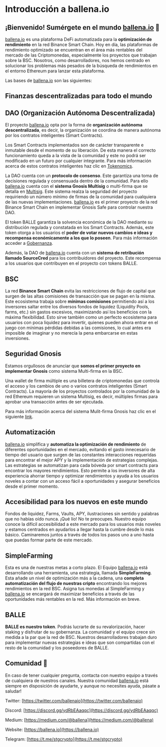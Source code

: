# Introducción a ballena.io

## ¡Bienvenido! Sumérgete en el mundo [ballena.io](https://ballena.io/) 🐋

[ballena.io](https://ballena.io/) es una plataforma DeFi automatizada para la **optimización de rendimiento** en la red Binance Smart Chain. Hoy en día, las plataformas de rendimiento optimizado se encuentran en el área más rentables del mercado de las Criptomonedas, especialmente los proyectos que trabajan sobre la BSC. Nosotros, como desarrolladores, nos hemos centrado en solucionar los problemas más pesados de la búsqueda de rendimientos en el entorno Ethereum para lanzar esta plataforma.

Las bases de [ballena.io](https://ballena.io/) son las siguientes:

## Finanzas descentralizadas para todo el mundo

## DAO \(Organización Autónoma Descentralizada\)

El proyecto [ballena.io](https://ballena.io/) opta por la forma de **organización autónoma descentralizada**, es decir, la organización se coordina de manera autónoma por los contratos inteligentes \(Smart Contracts\).

Los Smart Contracts implementados son de carácter transparente e inmutable desde el momento de su liberación. De esta manera el correcto funcionamiento queda a la vista de la comunidad y este no podrá ser modificado en un futuro por cualquier integrante. Para más información acerca de estos contratos inteligentes haz clic en [Tokenomics](tecnico/tokenomics.md).

La DAO cuenta con un **protocolo de consenso**. Este garantiza una toma de decisiones regulada y consensuada dentro de la comunidad. Para ello [ballena.io](https://ballena.io/) cuenta con el **sistema Gnosis Multisig** o multi-firma que se detalla en [Multisig](tecnico/gobernanza.md#seguridad-de-la-wallet). Este sistema realza la seguridad del proyecto requiriendo un número mínimo de firmas de la comunidad para cualquiera de las nuevas implementaciones. [ballena.io](https://ballena.io/) es el primer proyecto de la red Binance Smart Chain en implementar Gnosis Safe para controlar nuestra DAO.

El token BALLE garantiza la solvencia económica de la DAO mediante su distribución regulada y constatada en los Smart Contracts. Además, este token otorga a los usuarios el **poder de votar nuevos cambios e ideas y recompensa económicamente a los que lo poseen**. Para más información acceder a [Gobernanza](tecnico/gobernanza.md).

Además, la DAO de [ballena.io](https://ballena.io/) cuenta con un **sistema de retribución llamado SourceCred** para los contribuidores del proyecto. Este recompensa a los usuarios que contribuyen en el proyecto con tokens BALLE.

## BSC

La red **Binance Smart Chain** evita las restricciones de flujo de capital que surgen de las altas comisiones de transacción que se pagan en la misma. Este ecosistema trabaja sobre **mínimas comisiones** permitiendo así a los inversores saltar entre los diversos fondos de liquidez \(Liquidity Pools, farms, etc.\) sin gastos excesivos, maximizando así los beneficios con la máxima flexibilidad. Esto sirve también como un perfecto ecosistema para usuarios con poca liquidez para invertir, quienes pueden ahora entrar en el juego con mínimas pérdidas debidas a las comisiones, lo cual antes era imposible de imaginar y no merecía la pena embarcarse en estas inversiones.

## Seguridad Gnosis

Estamos orgullosos de anunciar que **somos el primer proyecto en implementar Gnosis** como sistema Multi-firma en la BSC.

Una wallet de firma múltiple es una billetera de criptomonedas que controla el acceso y los cambios de uno o varios contratos inteligentes \(Smart Contracts\). La mayoría de los proyectos controlados por la comunidad de la red Ethereum requieren un sistema Multisig, es decir, múltiples firmas para aprobar una transacción antes de ser ejecutada.

Para más información acerca del sistema Mulit-firma Gnosis haz clic en el siguiente [link](tecnico/gobernanza.md#seguridad-de-la-wallet).

## Automatización

[ballena.io](https://ballena.io/) simplifica y **automatiza la optimización de rendimiento** de diferentes oportunidades en el mercado, evitando el gasto innecesario de tiempo del usuario que surgen de las constantes interacciones requeridas para encontrar el mejor APY y la implementación de estrategias complejas. Las estrategias se automatizan para cada bóveda por smart contracts para encontrar los mayores rendimientos. Esto permite a los inversores de alta experiencia ahorrar tiempo y optimizar rendimientos y ayuda a los usuarios noveles a contar con un acceso fácil a oportunidades y asegurar beneficios desde el primer momento.

## Accesibilidad para los nuevos en este mundo

Fondos de liquidez, Farms, Vaults, APY, ilustraciones sin sentido y palabras que no habías oído nunca. ¡Qué lío! No te preocupes. Nuestro equipo conoce la difícil accesibilidad a este mercado para los usuarios más noveles y estamos centrados en ayudarlos a llegar hasta la cumbre desde lo más básico. Caminaremos juntos a través de todos los pasos uno a uno hasta que puedas formar parte de este mercado.

## SimpleFarming

Esta es una de nuestras metas a corto plazo. El Equipo [ballena.io](https://ballena.io/) está desarrollando una herramienta, una estrategia, llamada **SimpleFarming**. Esta añade un nivel de optimización más a la cadena, una **completa automatización del flujo de nuestras cripto** encontrando los mejores rendimientos en la red BSC. Asigna tus monedas al SimpleFarming y [ballena.io](https://ballena.io/) se encargará de maximizar beneficios a través de las oportunidades más rentables en la red. Más información en breve.

## BALLE

**BALLE es nuestro token**. Podrás lucrarte de su revalorización, hacer staking y disfrutar de su gobernanza. La comunidad y el equipo crece sin medida a la par que la red de BSC. Nuestros desarrolladores trabajan duro para implementar nuevas estrategias e ideas que son compartidas con el resto de la comunidad y los poseedores de BALLE.

## Comunidad 🐋

En caso de tener cualquier pregunta, contacta con nuestro equipo a través de cualquiera de nuestros canales. Nuestra comunidad [ballena.io](https://ballena.io/) está siempre en disposición de ayudarte, y aunque no necesites ayuda, pásate a saludar!

Twitter: [https://twitter.com/ballenaio](https://twitter.com/ballenaio)

Discord: [https://discord.gg/ydRbEAaqqc](https://discord.gg/ydRbEAaqqc)

Medium: [https://medium.com/@ballena](https://medium.com/@ballena)

Website: [https://ballena.io](https://ballena.io)

Telegram: [https://t.me/stgcrypto](https://t.me/stgcrypto)





